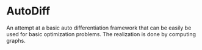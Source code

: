 # AutoDiff
An attempt at a basic auto differentiation framework that can be easily be used for basic optimization problems.
The realization is done by computing graphs.
